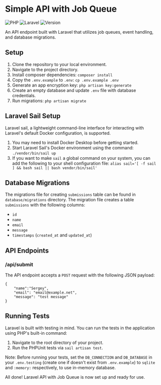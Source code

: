 # Simple API with Job Queue
![PHP](https://img.shields.io/badge/PHP-8.3-blue)
![Laravel](https://img.shields.io/badge/Laravel-11.x-red)
![Version](https://img.shields.io/badge/Version-1.0.0-green)

An API endpoint built with Laravel that utilizes job queues, event handling, and database migrations.

## Setup

1. Clone the repository to your local environment.
2. Navigate to the project directory.
3. Install composer dependencies: `composer install`
4. Copy the `.env.example` to `.env`: `cp .env.example .env`
5. Generate an app encryption key: `php artisan key:generate`
6. Create an empty database and update `.env` file with database credentials.
7. Run migrations: `php artisan migrate`

## Laravel Sail Setup
Laravel sail, a lightweight command-line interface for interacting with Laravel's default Docker configuration, is supported.
1. You may need to install Docker Desktop before getting started.
2. Start Laravel Sail's Docker environment using the command: `./vendor/bin/sail up`
3. If you want to make `sail` a global command on your system, you can add the following to your shell configuration file: `alias sail='[ -f sail ] && bash sail || bash vendor/bin/sail'`

## Database Migrations

The migrations file for creating `submissions` table can be found in `database/migrations` directory. The migration file creates a table `submissions` with the following columns:

- `id`
- `name`
- `email`
- `message`
- `timestamps` (`created_at` and `updated_at`)

## API Endpoints

### /api/submit

The API endpoint accepts a `POST` request with the following JSON payload:

```
{ 
    "name":"Sergey", 
    "email": "email@example.net", 
    "message": "test message" 
} 
```
## Running Tests
Laravel is built with testing in mind. You can run the tests in the application using PHP's built-in command:
1. Navigate to the root directory of your project.
2. Run the PHPUnit tests via `sail artisan test`.

Note: Before running your tests, set the `DB_CONNECTION` and `DB_DATABASE` in your `.env.testing` (create one if doesn't exist from `.env.example`) to `sqlite` and `:memory:` respectively, to use in-memory database.

All done! Laravel API with Job Queue is now set up and ready for use.

